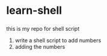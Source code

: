   # learn-shell
  
###
this is my repo for shell script

1. write a shell script to add numbers
2. adding the numbers